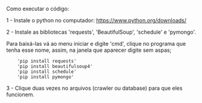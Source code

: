 
Como executar o código:


1 - Instale o python no computador:
    		https://www.python.org/downloads/

2 - Instale as bibliotecas 'requests', 'BeautifulSoup', 'schedule' e 'pymongo'. 

Para baixá-las vá ao menu iniciar e digite 'cmd', clique no 	programa que tenha esse nome, assim, na janela que aparecer digite sem aspas;

	 	'pip install requests' 	    						
		'pip install beautifulsoup4'
  		'pip install schedule'
    	'pip install pymongo'

3 - Clique duas vezes no arquivos (crawler ou database) para que eles funcionem.

